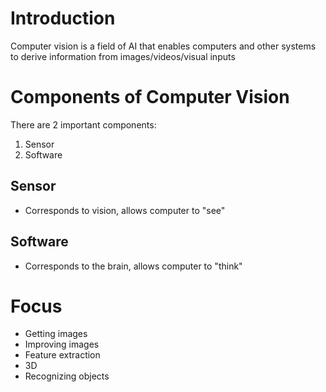 # Introduction

Computer vision is a field of AI that enables computers and other systems to derive information from images/videos/visual inputs

# Components of Computer Vision

There are 2 important components:

1. Sensor
2. Software

## Sensor

-   Corresponds to vision, allows computer to "see"

## Software

-   Corresponds to the brain, allows computer to "think"

# Focus

-   Getting images
-   Improving images
-   Feature extraction
-   3D
-   Recognizing objects
